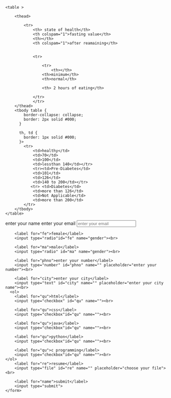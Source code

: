 <title> my first page </title> <style> table { border-collapse: collapse; border: 2px solid #000; }
          th, td {
            border: 1px solid #000;
          }
    </style>
</head>
<body>
  
    <table >
   
        <thead>
           
            <tr>
                <th> state of health</th>
                <th colspam="1">fasting value</th>
                <th></th>
                <th colspam="1">after reamaining</th>
               
                   
                <tr>
                  
                    <tr>
                        <th></th>
                    <th>minimum</th>
                    <th>normal</th>
                   
                    <th> 2 hours of eating</th>
                   
                </tr>
                </tr>
        </thead>
        <tbody table {
            border-collapse: collapse;
            border: 2px solid #000;
          }
         
          th, td {
            border: 1px solid #000;
          }>
            <tr>
                <td>healthy</td>
                <td>70</td>
                <td>100</td>
                <td>lessthan 140</td></tr>
                <tr><td>Pre-Diabetes</td>
                <td>101</td>
                <td>126</td>
                <td>140 to 200</td></tr>
               <tr> <td>Diabetes</td>
                <td>more than 126</td>
                <td>Not Applicable</td>
                <td>more than 200</td>
            </tr>
        </tbody>
    </table>
          

</body>
 

<title> my first page </title> enter your name
        <label for="email">enter your email</label>
        <input type="email" id="email" name="" placeholder="enter your email"><br>

        <label for="fe">female</label>
        <input type="radio"id="fe" name="gender"><br>

        <label for="ma">male</label>
        <input type="radio" id="ma" name="gender"><br>

        <label for="phno">enter your number</label>
        <input type="number" id="phno" name="" placeholder="enter your number"><br>

        <label for="city">enter your city</label>
        <input type="text" id="city" name="" placeholder="enter your city name"><br>
      <ol>
        <label for="qu">html</label>
        <input type="checkbox" id="qu" name=""><br>

        <label for="qu">css</label>
        <input type="checkbox"id="qu" name=""><br>

        <label for="qu">java</label>
        <input type="checkbox"id="qu" name=""><br>

        <label for="qu">python</label>
        <input type="checkbox"id="qu" name=""><br>

        <label for="qu">c programming</label>
        <input type="checkbox"id="qu" name=""><br>
    </ol>
        <label for="re">resume</label>
        <input type="file" id="re" name="" placeholder="choose your file"><br>

        <label for="name">submit</label>
        <input type="submit">
    </form>
</body> 
